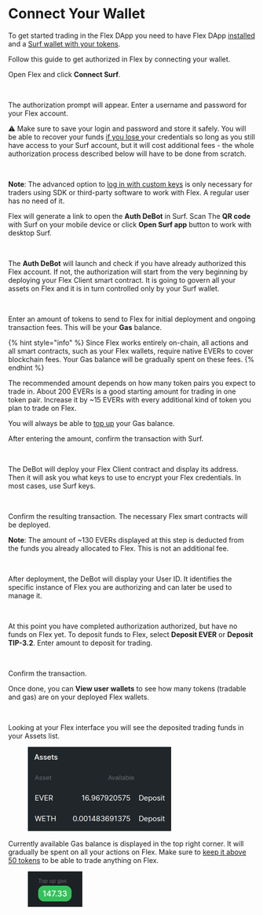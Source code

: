 # Connect Your Wallet

To get started trading in the Flex DApp you need to have Flex DApp [installed](install-flex-dapp.md) and a [Surf wallet with your tokens](../get-evers.md).&#x20;

Follow this guide to get authorized in Flex by connecting your wallet.

Open Flex and click **Connect Surf**.

<figure><img src="../../.gitbook/assets/0001.png" alt=""><figcaption></figcaption></figure>

The authorization prompt will appear. Enter a username and password for your Flex account.

⚠️ Make sure to save your login and password and store it safely. You will be able to recover your funds [if you lose ](../troubleshooting.md#lost-login-and-or-password)your credentials so long as you still have access to your Surf account, but it will cost additional fees - the whole authorization process described below will have to be done from scratch.

<figure><img src="../../.gitbook/assets/0003.png" alt=""><figcaption></figcaption></figure>

**Note**: The advanced option to [log in with custom keys](../../integration/log-into-dapp-with-trader-keys.md) is only necessary for traders using SDK or third-party software to work with Flex. A regular user has no need of it.

Flex will generate a link to open the **Auth DeBot** in Surf. Scan The **QR code** with Surf on your mobile device or click **Open Surf app** button to work with desktop Surf.

<figure><img src="../../.gitbook/assets/0005.png" alt=""><figcaption></figcaption></figure>

The **Auth DeBot** will launch and check if you have already authorized this Flex account. If not, the authorization will start from the very beginning by deploying your Flex Client smart contract. It is going to govern all your assets on Flex and it is in turn controlled  only by your Surf wallet.

<figure><img src="../../.gitbook/assets/0016.png" alt=""><figcaption></figcaption></figure>

Enter an amount of tokens to send to Flex for initial deployment and ongoing transaction fees. This will be your **Gas** balance.

{% hint style="info" %}
Since Flex works entirely on-chain, all actions and all smart contracts, such as your Flex wallets, require native EVERs to cover blockchain fees. Your Gas balance will be gradually spent on these fees.
{% endhint %}

The recommended amount depends on how many token pairs you expect to trade in. About 200 EVERs is a good starting amount for trading in one token pair. Increase it by \~15 EVERs with every additional kind of token you plan to trade on Flex.

You will always be able to [top up](keep-up-gas-balance.md) your Gas balance.

After entering the amount, confirm the transaction with Surf.

<figure><img src="../../.gitbook/assets/0017.png" alt=""><figcaption></figcaption></figure>

The DeBot will deploy your Flex Client contract and display its address. Then it will ask you what keys to use to encrypt your Flex credentials. In most cases, use Surf keys.

<figure><img src="../../.gitbook/assets/0018.png" alt=""><figcaption></figcaption></figure>

Confirm the resulting transaction. The necessary Flex smart contracts will be deployed.

**Note**: The amount of \~130 EVERs displayed at this step is deducted from the funds you already allocated to Flex. This is not an additional fee.

<figure><img src="../../.gitbook/assets/0019.png" alt=""><figcaption></figcaption></figure>

After deployment, the DeBot will display your User ID. It identifies the specific instance of Flex you are authorizing and can later be used to manage it.

<figure><img src="../../.gitbook/assets/0020.png" alt=""><figcaption></figcaption></figure>

At this point you have completed authorization authorized, but have no funds on Flex yet. To deposit funds to Flex, select **Deposit EVER** or **Deposit TIP-3.2**. Enter amount to deposit for trading.

<figure><img src="../../.gitbook/assets/0021 (1).png" alt=""><figcaption></figcaption></figure>

Confirm the transaction.

Once done, you can **View user wallets** to see how many tokens (tradable and gas) are on your deployed Flex wallets.

<figure><img src="../../.gitbook/assets/0039.png" alt=""><figcaption></figcaption></figure>

Looking at your Flex interface you will see the deposited trading funds in your Assets list.

<figure><img src="../../.gitbook/assets/073.png" alt=""><figcaption></figcaption></figure>

Currently available Gas balance is displayed in the top right corner. It will gradually be spent on all your actions on Flex. Make sure to [keep it above 50 tokens](keep-up-gas-balance.md) to be able to trade anything on Flex.

<figure><img src="../../.gitbook/assets/074.png" alt=""><figcaption></figcaption></figure>
